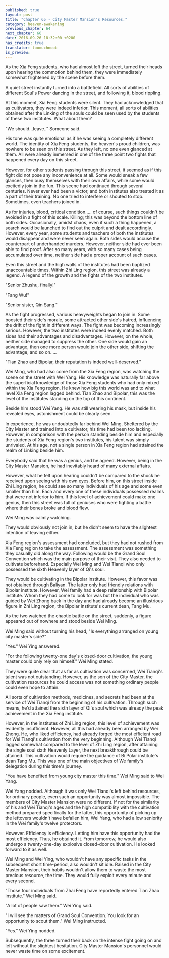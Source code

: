 ```yaml
---
published: true
layout: post
title: "Chapter 65 - City Master Mansion's Resources."
category: heaven-awakening
previous_chapter: 64
next_chapter: 66
date: 2016-09-26 18:32:00 +0200
has_credits: true
translator: toomuchnoob
is_preview:
---
```

As the Xia Feng students, who had almost left the street, turned their heads upon hearing the commotion behind them, they were immediately somewhat frightened by the scene before them.

A quiet street instantly turned into a battlefield.  All sorts of abilities of different Soul's Power dancing in the street, and following it, blood rippling.
<!--more-->

At this moment, Xia Feng students were silent. They had acknowledged that as cultivators, they were indeed inferior. This moment, all sorts of abilities obtained after the Linking of the souls could be seen used by the students of these two institutes. What about them?

"We should...leave.." Someone said.

His tone was quite emotional as if he was seeing a completely different world. The identity of Xia Feng students, the heaven's proud children, was nowhere to be seen on this street. As they left, no one even glanced at them. All were already immersed in one of the three point two fights that happened every day on this street. 


However, for other students passing through this street, it seemed as if this fight did not pose any inconvenience at all. Some would sneak a few glances, then busy themselves with their own affairs, while some would excitedly join in the fun. This scene had continued through several centuries. Never ever had been a victor, and both institutes also treated it as a part of their training. No one tried to interfere or shouted to stop. Sometimes, even teachers joined in. 

As for injuries, blood, critical condition..... of course, such things couldn't be avoided in a fight of this scale. Killing; this was beyond the bottom line of both sides. Occasionally, amidst chaos, even if such a thing happened, a search would be launched to find out the culprit and dealt accordingly. However, every year, some students and teachers of both the institutes would disappear and were never seen again. Both sides would accuse the counterpart of underhanded murders. However, neither side had ever been able to find proof. After so many years, with so many cases being accumulated over time, neither side had a proper account of such cases.

Even this street and the high walls of the institutes had been baptized unaccountable times. Within Zhi Ling region, this street was already a legend. A legend of the growth and the fights of the two institutes.

"Senior Zhushu, finally!"

"Fang Wu!"

"Senior sister, Qin Sang."

As the fight progressed, various heavyweights began to join in. Some boosted their side's morale, some attracted other side's hatred, influencing the drift of the fight in different ways. The fight was becoming increasingly serious. However, the two institutes were indeed evenly matched. Both sides had their advantages and disadvantages. However, on the whole, neither side managed to suppress the other. One side would gain an advantage, then one more person would join the other side, shifting the advantage, and so on.....

"Tian Zhao and Bipolar, their reputation is indeed well-deserved."

Wei Ming, who had also come from the Xia Feng region, was watching the scene on the street with Wei Yang. His knowledge was naturally far above the superficial knowledge of those Xia Feng students who had only mixed within the Xia Feng region. He knew how big this world was and to what level Xia Feng region lagged behind. Tian Zhao and Bipolar, this was the level of the institutes standing on the top of this continent.

Beside him stood Wei Yang. He was still wearing his mask, but inside his revealed eyes, astonishment could be clearly seen.

In experience, he was undoubtedly far behind Wei Ming. Sheltered by the City Master and trained into a cultivator, his time had been too lacking. However, in comparison with the person standing beside him and especially the students of Xia Feng region's two institutes, his talent was simply unrivaled. At his age, not a single person in Xia Feng region had attained the realm of Linking beside him. 

Everybody said that he was a genius, and he agreed. However, being in the City Master Mansion, he had inevitably heard of many external affairs.

However, what he felt upon hearing couldn't be compared to the shock he received upon seeing with his own eyes. Before him, on this street inside Zhi Ling region, he could see so many individuals of his age and some even smaller than him. Each and every one of these individuals possessed realms that were not inferior to him. If this level of achievement could make one genius, then this street was full of geniuses who were fighting a battle where their bones broke and blood flew.

Wei Ming was calmly watching.

They would obviously not join in, but he didn't seem to have the slightest intention of leaving either.

Xia Feng region's assessment had concluded, but they had not rushed from Xia Feng region to take the assessment. The assessment was something they casually did along the way. Following would be the Grand Soul Convention which was the main purpose of their visit. They also needed to cultivate beforehand. Especially Wei Ming and Wei Tianqi who only possessed the sixth Heavenly layer of Qi's soul.

They would be cultivating in the Bipolar institute. However, this favor was not obtained through Baliyan. The latter only had friendly relations with Bipolar institute. However, Wei family had a deep relationship with Bipolar institute. Whom they had come to look for was but the individual who was guided by Wei Zhong back in the day and had already become an illustrious figure in Zhi Ling region, the Bipolar institute's current dean, Tang Mu.

As the two watched the chaotic battle on the street, suddenly, a figure appeared out of nowhere and stood beside Wei Ming.

Wei Ming said without turning his head, "Is everything arranged on young city master's side?"

"Yes." Wei Ying answered.

"For the following twenty-one day's closed-door cultivation, the young master could only rely on himself." Wei Ming stated.

They were quite clear that as far as cultivation was concerned, Wei Tianqi's talent was not outstanding. However, as the son of the City Master, the cultivation resources he could access was not something ordinary people could even hope to attain. 

All sorts of cultivation methods, medicines, and secrets had been at the service of Wei Tianqi from the beginning of his cultivation. Through such means, he'd attained the sixth layer of Qi's soul which was already the peak achievement in the Xia Feng institute. 

However, in the institutes of Zhi Ling region, this level of achievement was evidently insufficient. However, all this had already been arranged by Wei Zhong. He, who liked efficiency, had already forged the most efficient road for Wei Tianqi's cultivation from the very beginning. Although Wei Tianqi lagged somewhat compared to the level of Zhi Ling region, after attaining the single soul sixth Heavenly Layer, the next breakthrough could be attained. This cultivation would require the guidance of Bi Polar institute's dean Tang Mu. This was one of the main objectives of We family's delegation during this time's journey.

"You have benefited from young city master this time." Wei Ming said to Wei Yang.

Wei Yang nodded. Although it was only Wei Tianqi's left behind resources, for ordinary people, even such an opportunity was almost impossible. The members of City Master Mansion were no different. If not for the similarity of his and Wei Tianqi's ages and the high compatibility with the cultivation method prepared specifically for the latter, this opportunity of picking up the leftovers wouldn't have befallen him, Wei Yang, who had a low seniority in the Wei family's twelve protectors.

However. Efficiency is efficiency. Letting him have this opportunity had the most efficiency. Thus, he obtained it. From tomorrow, he would also undergo a twenty-one-day explosive closed-door cultivation. He looked forward to it as well.

Wei Ming and Wei Ying, who wouldn't have any specific tasks in the subsequent short time-period, also wouldn't sit idle. Raised in the City Master Mansion, their habits wouldn't allow them to waste the most precious resource, the time. They would fully exploit every minute and every second.

"Those four individuals from Zhai Feng have reportedly entered Tian Zhao institute." Wei Ming said.

"A lot of people saw them." Wei Ying said.

"I will see the matters of Grand Soul Convention. You look for an opportunity to scout them."  Wei Ming instructed.

"Yes." Wei Ying nodded.

Subsequently, the three turned their back on the intense fight going on and left without the slightest hesitation. City Master Mansion's personnel would never waste time on some excitement.
